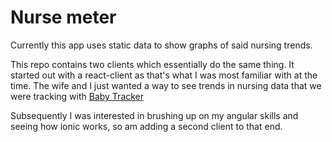 # Nurse meter
Currently this app uses static data to show graphs of said nursing trends.

This repo contains two clients which essentially do the same thing. It started out with a react-client as that's what I was most familiar with at the time. The wife and I just wanted a way to see trends in nursing data that we were tracking with [Baby Tracker](https://itunes.apple.com/us/app/baby-tracker-newborn-log/id779656557?mt=8)

Subsequently I was interested in brushing up on my angular skills and seeing how ionic works, so am adding a second client to that end.
